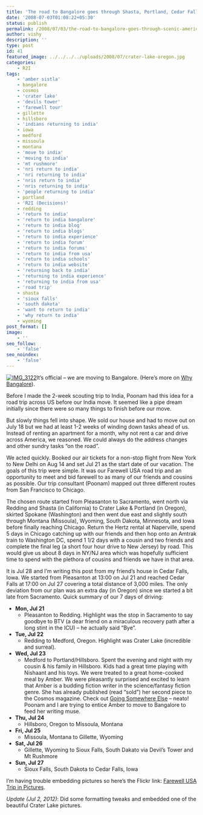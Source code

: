 ```yaml
---
title: 'The road to Bangalore goes through Shasta, Portland, Cedar Falls, Chicago and New York'
date: '2008-07-03T01:08:22+05:30'
status: publish
permalink: /2008/07/03/the-road-to-bangalore-goes-through-scenic-american-landscape
author: vishy
description: ''
type: post
id: 41
featured_image: ../../../../uploads/2008/07/crater-lake-oregon.jpg
categories: 
    - R2I
tags:
    - 'amber sistla'
    - bangalore
    - cosmos
    - 'crater lake'
    - 'devils tower'
    - 'farewell tour'
    - gillette
    - hillsboro
    - 'indians returning to india'
    - iowa
    - medford
    - missoula
    - montana
    - 'move to india'
    - 'moving to india'
    - 'mt rushmore'
    - 'nri return to india'
    - 'nri returning to india'
    - 'nris return to india'
    - 'nris returning to india'
    - 'people returning to india'
    - portland
    - 'R2I (Decisions)'
    - redding
    - 'return to india'
    - 'return to india bangalore'
    - 'return to india blog'
    - 'return to india blogs'
    - 'return to india experience'
    - 'return to india forum'
    - 'return to india forums'
    - 'return to india from usa'
    - 'return to india schools'
    - 'return to india website'
    - 'returning back to india'
    - 'returning to india experience'
    - 'returning to india from usa'
    - 'road trip'
    - shasta
    - 'sioux falls'
    - 'south dakota'
    - 'want to return to india'
    - 'why return to india'
    - wyoming
post_format: []
image:
    - ''
seo_follow:
    - 'false'
seo_noindex:
    - 'false'
---
```

[![IMG_3122](http://farm4.staticflickr.com/3277/2716075000_1af9d451ec.jpg)](http://www.flickr.com/photos/ulaar/2716075000/ "IMG_3122 by vkuruganti, on Flickr")It’s official – we are moving to Bangalore. (Here’s more on [Why Bangalore](http://www.ulaar.com/2008/12/14/bangalore-calling/)).

Before I made the 2-week scouting trip to India, Poonam had this idea for a road trip across US before our India move. It seemed like a pipe dream initially since there were so many things to finish before our move.

But slowly things fell into shape. We sold our house and had to move out on July 18 but we had at least 1-2 weeks of winding down tasks ahead of us. Instead of renting an apartment for a month, why not rent a car and drive across America, we reasoned. We could always do the address changes and other sundry tasks “on the road”.

We acted quickly. Booked our air tickets for a non-stop flight from New York to New Delhi on Aug 14 and set Jul 21 as the start date of our vacation. The goals of this trip were simple. It was our Farewell USA road trip and an opportunity to meet and bid farewell to as many of our friends and cousins as possible. Our trip consultant (Poonam) mapped out three different routes from San Francisco to Chicago.

The chosen route started from Pleasanton to Sacramento, went north via Redding and Shasta (in California) to Crater Lake &amp; Portland (in Oregon), skirted Spokane (Washington) and then went due east and slightly south through Montana (Missoula), Wyoming, South Dakota, Minnesota, and Iowa before finally reaching Chicago. Return the Hertz rental at Naperville, spend 5 days in Chicago catching up with our friends and then hop onto an Amtrak train to Washington DC, spend 1 1/2 days with a cousin and two friends and complete the final leg (a short four hour drive to New Jersey) by road. This would give us about 8 days in NY/NJ area which was hopefully sufficient time to spend with the plethora of cousins and friends we have in that area.

It is Jul 28 and I’m writing this post from my friend’s house in Cedar Falls, Iowa. We started from Pleasanton at 13:00 on Jul 21 and reached Cedar Falls at 17:00 on Jul 27 covering a total distance of 3,000 miles. The only deviation from our plan was an extra day (in Oregon) since we started a bit late from Sacramento. Quick summary of our 7 days of driving:

- **Mon, Jul 21**
  - Pleasanton to Redding. Highlight was the stop in Sacramento to say goodbye to BTV (a dear friend on a miraculous recovery path after a long stint in the ICU) – he actually said “Bye”.
- **Tue, Jul 22**
  - Redding to Medford, Oregon. Highlight was Crater Lake (incredible and surreal).
- **Wed, Jul 23**
  - Medford to Portland/Hillsboro. Spent the evening and night with my cousin &amp; his family in Hillsboro. Kids had a great time playing with Nishaant and his toys. We were treated to a great home-cooked meal by Amber. We were pleasantly surprised and excited to learn that Amber is a budding fiction writer in the science/fantasy fiction genre. She has already published (read “sold”) her second piece to the Cosmos magazine. Check out [Going Somewhere Else](http://www.cosmosmagazine.com/fiction/online/1475/going-somewhere-else) – neato! Poonam and I are trying to entice Amber to move to Bangalore to feed her writing muse.
- **Thu, Jul 24**
  - Hillsboro, Oregon to Missoula, Montana
- **Fri, Jul 25**
  - Missoula, Montana to Gillette, Wyoming
- **Sat, Jul 26**
  - Gillette, Wyoming to Sioux Falls, South Dakato via Devil’s Tower and Mt Rushmore
- **Sun, Jul 27**
  - Sioux Falls, South Dakota to Cedar Falls, Iowa

I’m having trouble embedding pictures so here’s the Flickr link: [Farewell USA Trip in Pictures](http://www.flickr.com/photos/ulaar/sets/72157606449242029/).

*Update (Jul 2, 2012)*: Did some formatting tweaks and embedded one of the beautiful Crater Lake pictures.


